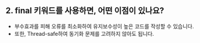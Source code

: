 ## 2. final 키워드를 사용하면, 어떤 이점이 있나요?
- 부수효과를 피해 오류를 최소화하여 유지보수성이 높은 코드를 작성할 수 있습니다.
- 또한, Thread-safe하여 동기화 문제를 고려하지 않아도 됩니다.
